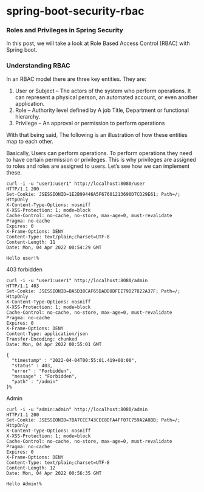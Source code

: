 # spring-boot-security-rbac

### Roles and Privileges in Spring Security

In this post, we will take a look at Role Based Access Control (RBAC) with Spring boot.

### Understanding RBAC

In an RBAC model there are three key entities. They are:

1. User or Subject – The actors of the system who perform operations. It can represent a physical person, an automated
   account, or even another application.
2. Role – Authority level defined by A job Title, Department or functional hierarchy.
3. Privilege – An approval or permission to perform operations

With that being said, The following is an illustration of how these entities map to each other.

Basically, Users can perform operations. To perform operations they need to have certain permission or privileges. This
is why privileges are assigned to roles and roles are assigned to users. Let’s see how we can implement these.

```shell
curl -i -u "user1:user1" http://localhost:8080/user
HTTP/1.1 200
Set-Cookie: JSESSIONID=1E2B99446A5F67601213690D7CD29E61; Path=/; HttpOnly
X-Content-Type-Options: nosniff
X-XSS-Protection: 1; mode=block
Cache-Control: no-cache, no-store, max-age=0, must-revalidate
Pragma: no-cache
Expires: 0
X-Frame-Options: DENY
Content-Type: text/plain;charset=UTF-8
Content-Length: 11
Date: Mon, 04 Apr 2022 00:54:29 GMT

Hello user!%
```

403 forbidden

```shell
curl -i -u "user1:user1" http://localhost:8080/admin
HTTP/1.1 403
Set-Cookie: JSESSIONID=BA5D38CAF65DADD0DFEE79D27822A37F; Path=/; HttpOnly
X-Content-Type-Options: nosniff
X-XSS-Protection: 1; mode=block
Cache-Control: no-cache, no-store, max-age=0, must-revalidate
Pragma: no-cache
Expires: 0
X-Frame-Options: DENY
Content-Type: application/json
Transfer-Encoding: chunked
Date: Mon, 04 Apr 2022 00:55:01 GMT

{
  "timestamp" : "2022-04-04T00:55:01.419+00:00",
  "status" : 403,
  "error" : "Forbidden",
  "message" : "Forbidden",
  "path" : "/admin"
}%
```

Admin

```shell
curl -i -u "admin:admin" http://localhost:8080/admin
HTTP/1.1 200
Set-Cookie: JSESSIONID=7BA7CCE743CEC8DFA4FF07C759A2A8BB; Path=/; HttpOnly
X-Content-Type-Options: nosniff
X-XSS-Protection: 1; mode=block
Cache-Control: no-cache, no-store, max-age=0, must-revalidate
Pragma: no-cache
Expires: 0
X-Frame-Options: DENY
Content-Type: text/plain;charset=UTF-8
Content-Length: 12
Date: Mon, 04 Apr 2022 00:56:35 GMT

Hello Admin!%
```

